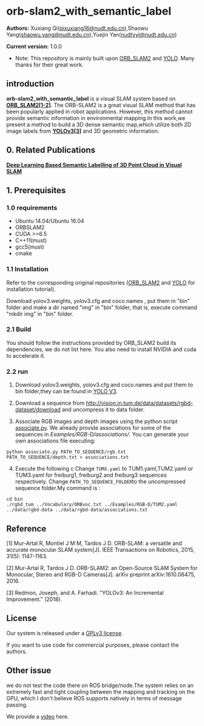 
# orb-slam2_with_semantic_label

**Authors:** Xuxiang Qi(qixuxiang16@nudt.edu.cn),Shaowu Yang(shaowu.yang@nudt.edu.cn),Yuejin Yan(nudtyyj@nudt.edu.cn)

**Current version:** 1.0.0

* Note: This repository is mainly built upon [ORB_SLAM2](https://github.com/raulmur/ORB_SLAM2) and [YOLO](https://github.com/pjreddie/darknet/). Many thanks for their great work.

## introduction

**orb-slam2_with_semantic_label** is a  visual SLAM system based on  **[ORB_SLAM2[1-2]](https://github.com/raulmur/ORB_SLAM2)**.
The ORB-SLAM2 is a great visual SLAM method that has been popularly applied in  robot applications. However, this method cannot provide semantic information in environmental mapping.In this work,we present a method to build a 3D dense semantic map,which utilize both 2D image labels from **[YOLOv3[3]](https://github.com/qixuxiang/YOLOv3_SpringEdition)** and 3D geometric information.




## 0. Related Publications

**[Deep Learning Based Semantic Labelling of 3D Point Cloud in Visual SLAM](https://www.researchgate.net/publication/328005677_Deep_Learning_Based_Semantic_Labelling_of_3D_Point_Cloud_in_Visual_SLAM)**


## 1. Prerequisites

### 1.0 requirements
  * Ubuntu 14.04/Ubuntu 16.04
  * ORBSLAM2 
  * CUDA >=6.5
  * C++11(must)
  * gcc5(must)
  * cmake


### 1.1 Installation

Refer to the corresponding original repositories ([ORB_SLAM2](https://github.com/raulmur/ORB_SLAM2) and [YOLO](https://github.com/qixuxiang/YOLOv3_SpringEdition) for installation tutorial).

Download yolov3.weights, yolov3.cfg and coco.names , put them in "bin" folder
and make a dir named "img" in  "bin" folder, that is, execute command "mkdir img" in "bin" folder.

### 2.1 Build 

You should follow the instructions provided by ORB_SLAM2 build its dependencies, we do not list here.
You also need to install NVIDIA and cuda to accelerate it.


### 2.2 run 
1. Download  yolov3.weights, yolov3.cfg and coco.names and put them to bin folder,they can be found in [YOLO V3](https://github.com/qixuxiang/YOLOv3_SpringEdition).

2. Download a sequence from http://vision.in.tum.de/data/datasets/rgbd-dataset/download and uncompress it to data folder.
3. Associate RGB images and depth images using the python script [associate.py](http://vision.in.tum.de/data/datasets/rgbd-dataset/tools). We already provide associations for some of the sequences in *Examples/RGB-D/associations/*. You can generate your own associations file executing:

  ```
  python associate.py PATH_TO_SEQUENCE/rgb.txt PATH_TO_SEQUENCE/depth.txt > associations.txt
  ```


4. Execute the following c Change `TUMX.yaml` to TUM1.yaml,TUM2.yaml or TUM3.yaml for freiburg1, freiburg2 and freiburg3 sequences respectively. Change `PATH_TO_SEQUENCE_FOLDER`to the uncompressed sequence folder.My command is :

```
cd bin
./rgbd_tum ../Vocabulary/ORBvoc.txt ../Examples/RGB-D/TUM2.yaml ../data/rgbd-data ../data/rgbd-data/associations.txt

```

## Reference
[1] Mur-Artal R, Montiel J M M, Tardos J D. ORB-SLAM: a versatile and accurate monocular SLAM system[J]. IEEE Transactions on Robotics, 2015, 31(5): 1147-1163.

[2] Mur-Artal R, Tardos J D. ORB-SLAM2: an Open-Source SLAM System for Monocular, Stereo and RGB-D Cameras[J]. arXiv preprint arXiv:1610.06475, 2016.

[3] Redmon, Joseph, and A. Farhadi. "YOLOv3: An Incremental Improvement." (2018).

## License
Our system is released under a [GPLv3 license](https://github.com/qixuxiang/orb-slam2_with_semantic_label/blob/master/License-gpl.txt).

If you want to use code for commercial purposes, please contact the authors.

## Other issue
we do not test the code there on ROS bridge/node.The system relies on an extremely fast and tight coupling between the mapping and tracking on the GPU, which I don't believe ROS supports natively in terms of message passing.

We provide a [video](http://v.youku.com/v_show/id_XMzYyOTMyODM2OA==.html?spm=a2h3j.8428770.3416059.1) here.
